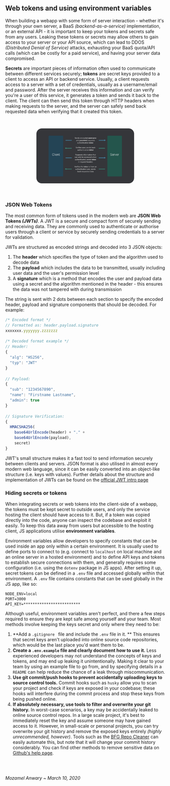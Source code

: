 ## Web tokens and using environment variables

When building a webapp with some form of server interaction - whether it's through your own server, a BaaS *(backend-as-a-service)*  implementation, or an external API - it is important to keep your tokens and secrets safe from any users. Leaking these tokens or secrets may allow others to gain access to your server or your API source, which can lead to DDOS *(Distributed Denial of Service)* attacks, exhausting your BaaS quota/API calls (which can be costly for a paid service), and having your server data compromised. 

**Secrets** are important pieces of information often used to communicate between different services securely; **tokens** are secret keys provided to a client to access an API or backend service. Usually, a client requests access to a server with a set of credentials, usually as a username/email and password. After the server receives this information and can verify you're a user of this service, it generates a token and sends it back to the client. The client can then send this token through HTTP  headers when making requests to the server, and the server can safely send back requested data when verifying that it created this token. 

&nbsp;  



<p align="center"><img src="https://raw.githubusercontent.com/atude/portfolio-blog/master/_assets/3_client-server-img.png" alt="client-server-token-model" style="zoom:30%; max-width: 100%;" /></p>

&nbsp;  

### JSON Web Tokens

The most common form of tokens used in the modern web are **JSON Web Tokens *(JWTs)***. A JWT is a secure and compact form of securely sending and receiving data. They are commonly used to authenticate or authorise users through a client or service by securely sending credentials to a server for validation.

JWTs are structured as encoded strings and decoded into 3 JSON objects: 

1. The **header** which specifies the type of token and the algorithm used to decode data
2. The **payload** which includes the data to be transmitted, usually including user data and the user's permission level
3. A **signature** which is a method that encodes the user and payload data using a secret and the algorithm mentioned in the header - this ensures the data was not tampered with during transmission

The string is sent with 2 dots between each section to specify the encoded header, payload and signature components that should be decoded. For example:

```javascript
/* Encoded format */
// Formatted as: header.payload.signature
xxxxxxx.yyyyyyy.zzzzzzz

/* Decoded format example */
// Header:
{
  "alg": "HS256",
  "typ": "JWT"
}

// Payload:
{
  "sub": "1234567890",
  "name": "Firstname Lastname",
  "admin": true
}

// Signature Verification:
{
  HMACSHA256(
    base64UrlEncode(header) + "." +
    base64UrlEncode(payload),
   	secret)
}

```

JWT's small structure makes it a fast tool to send information securely between clients and servers. JSON format is also utilised in almost every modern web language, since it can be easily converted into an object-like structure (i.e. keys with values). Further details about the structure and implementation of JWTs can be found on the [official JWT intro page](https://jwt.io/introduction/)



### Hiding secrets or tokens

When integrating secrets or web tokens into the client-side of a webapp, the tokens must be kept secret to outside users, and only the service hosting the client should have access to it. But, if a token was copied directly into the code, anyone can inspect the codebase and exploit it easily. To keep this data away from users but accessible to the hosting client, JS applications utilise **environment variables**. 

Environment variables allow developers to specify constants that can be used inside an app only within a certain environment. It is usually used to define ports to connect to (e.g. connect to `localhost` on local machine and an online server in a hosted environment) and to define API keys and tokens to establish secure connections with them, and generally requires some configuration (i.e. using the `dotenv` package in JS apps). After setting it up, secret tokens can be defined in a `.env` file and accessed globally within that environment. A `.env` file contains constants that can be used globally in the JS app, like so:

```
NODE_ENV=local
PORT=3000
API_KEY=*************************
```

Although useful, environment variables aren't perfect, and there a few steps required to ensure they are kept safe among yourself and your team. Most methods involve keeping the keys secret and only where they need to be:

1. **Add a `.gitignore ` file and include the `.env` file in it. ** This ensures that secret keys aren't uploaded into online source code repositories, which would be the last place you'd want them to be.
2. **Create a `.env.example` file and clearly document how to use it.** Less experienced developers may not understand the concepts of keys and tokens, and may end up leaking it unintentionally. Making it clear to your team by using an example file to go from, and by specifying details in a `README` can help reduce the chance of a leak through miscommunication.
3. **Use git commit/push hooks to prevent accidentally uploading keys to source control tools.** Commit hooks such as `husky` allow you to scan your project and check if keys are exposed in your codebase; these hooks will interfere during the commit process and stop these keys from being pushed online.
4. **If absolutely necessary, use tools to filter and overwrite your git history.** In worst-case scenarios, a key may be accidentally leaked to online source control repos. In a large scale project, it's best to immediately reset the key and assume someone may have gained access to it. However, in small-scale or personal projects, you can try overwrite your git history and remove the exposed keys entirely *(highly unrecommended, however)*. Tools such as the [BFG Repo Cleaner](https://rtyley.github.io/bfg-repo-cleaner/) can easily automate this, but note that it will change your commit history considerably. You can find other methods to remove sensitive data on [Github's help page](https://help.github.com/en/github/authenticating-to-github/removing-sensitive-data-from-a-repository).

&nbsp;  
&nbsp;  

*Mozamel Anwary ~ March 10, 2020*